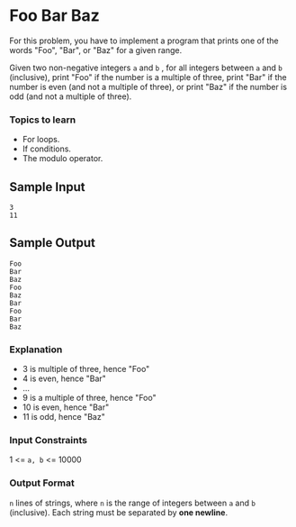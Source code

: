 # Foo Bar Baz
For this problem, you have to implement a program that prints one of the words "Foo", "Bar", or "Baz" for a given range.

Given two non-negative integers `a` and `b` , for all integers between `a` and `b` (inclusive), print "Foo" if the number is a multiple of three, print "Bar" if the number is even (and not a multiple of three), or print "Baz" if the number is odd (and not a multiple of three).

### Topics to learn
- For loops.
- If conditions.
- The modulo operator.

## Sample Input
```
3
11
```

## Sample Output
```
Foo
Bar
Baz
Foo
Baz
Bar
Foo
Bar 
Baz
```

### Explanation
- 3 is multiple of three, hence "Foo"
- 4 is even, hence "Bar"
- ...
- 9 is a multiple of three, hence "Foo"
- 10 is even, hence "Bar"
- 11 is odd, hence "Baz"

### Input Constraints
1 <= `a, b` <= 10000

### Output Format
`n` lines of strings, where `n` is the range of integers between `a` and `b` (inclusive). Each string must be separated by **one newline**. 
